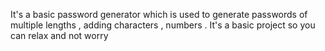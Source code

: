 It's a basic password generator which is used to generate passwords of multiple lengths , adding characters , numbers . It's a basic project so you can relax and not worry 
